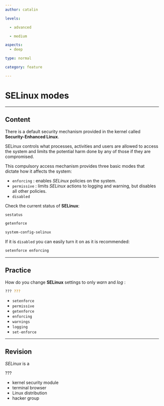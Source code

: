 ```yaml
---
author: catalin

levels:

  - advanced

  - medium

aspects:
  - deep

type: normal

category: feature

---
```


# **SELinux**  modes

---
## Content

There is a default security mechanism provided in the kernel called **Security-Enhanced Linux**.

SELinux controls what processes, activities and users are allowed to access the system and limits the potential harm done by any of those if they are compromised.  

This compulsory access mechanism provides three basic modes that dictate how it affects the system:
- `enforcing` : enables *SELinux* policies on the system.
- `permissive` : limits *SELinux* actions to logging and warning, but disables all other policies.
- `disabled`

Check the current status of **SELinux**:

```bash
sestatus

getenforce

system-config-selinux
```

If it is `disabled` you can easily turn it on as it is recommended:

```bash
setenforce enforcing
```

---
## Practice

How do you change **SELinux** settings to only *warn* and *log* :
```bash
??? ???
```


* `setenforce`
* `permissive`
* `getenforce`
* `enforcing`
* `warnings`
* `logging`
* `set-enforce`

---
## Revision

_SELinux_ is a

???

* kernel security module
* terminal browser
* Linux distribution
* hacker group
 
 
 
